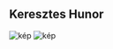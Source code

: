 ## Keresztes Hunor

![kép](https://github.com/KeresztesHunor/EtteremRendelo/assets/115096360/6329955e-6571-4ee5-ac4e-3e21fb44b65b)
![kép](https://github.com/KeresztesHunor/EtteremJava/assets/115096360/a2b690a7-0f14-4456-8310-dabe41f6ee9f)

